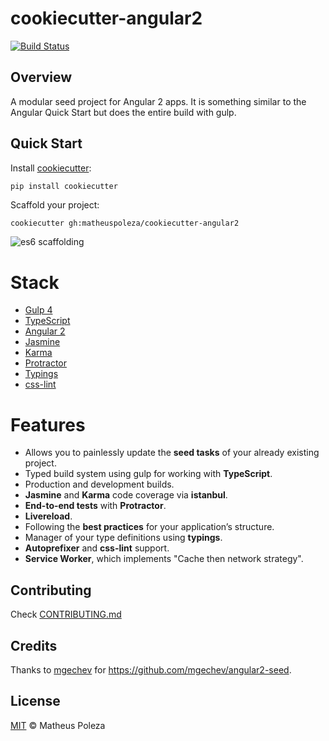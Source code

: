# cookiecutter-angular2
[![Build Status](https://travis-ci.org/agconti/cookiecutter-es6-boilerplate.svg?branch=master)](https://travis-ci.org/agconti/cookiecutter-es6-boilerplate)

## Overview
A modular seed project for Angular 2 apps. It is something similar to the Angular Quick Start but does the entire build with gulp.

## Quick Start
Install [cookiecutter](https://github.com/audreyr/cookiecutter):
```bash
pip install cookiecutter
```

Scaffold your project:
```
cookiecutter gh:matheuspoleza/cookiecutter-angular2
```

![es6 scaffolding](https://cloud.githubusercontent.com/assets/3332051/10678207/df1f2de0-78de-11e5-84b7-62484ddfea56.gif)

# Stack
- [Gulp 4](http://gulpjs.com/)
- [TypeScript](https://www.typescriptlang.org/)
- [Angular 2](https://angular.io/)
- [Jasmine](http://jasmine.github.io/)
- [Karma](https://karma-runner.github.io/0.13/index.html)
- [Protractor](http://angular.github.io/protractor/#/)
- [Typings](https://www.npmjs.com/package/typings)
- [css-lint](http://csslint.net/)

# Features

- Allows you to painlessly update the **seed tasks** of your already existing project.
- Typed build system using gulp for working with **TypeScript**.
- Production and development builds.
- **Jasmine** and **Karma** code coverage via **istanbul**.
- **End-to-end tests** with **Protractor**.
- **Livereload**.
- Following the **best practices** for your application’s structure.
- Manager of your type definitions using **typings**.
- **Autoprefixer** and **css-lint** support.
- **Service Worker**, which implements "Cache then network strategy".

## Contributing
Check [CONTRIBUTING.md](https://github.com/matheuspoleza/cookiecutter-angular2/blob/master/CONTRIBUTING.md)

## Credits
Thanks to [mgechev](https://github.com/mgechev) for https://github.com/mgechev/angular2-seed.

## License

[MIT](https://github.com/matheuspoleza/cookiecutter-angular2/blob/master/LICENSE) © Matheus Poleza

